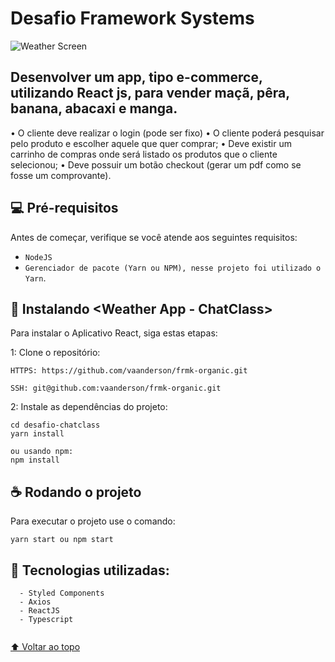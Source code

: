 # Desafio Framework Systems


<img src="https://i.imgur.com/YYj2hLX.png" alt="Weather Screen">

## Desenvolver um app, tipo e-commerce, utilizando React js, para vender maçã, pêra, banana, abacaxi e manga.
        
•	O cliente deve realizar o login (pode ser fixo)
•	O cliente poderá pesquisar pelo produto e escolher aquele que quer comprar;
•	Deve existir um carrinho de compras onde será listado os produtos que o cliente selecionou;
•	Deve possuir um botão checkout (gerar um pdf como se fosse um comprovante).



## 💻 Pré-requisitos

Antes de começar, verifique se você atende aos seguintes requisitos:

* `NodeJS`
* `Gerenciador de pacote (Yarn ou NPM), nesse projeto foi utilizado o Yarn`.

## 🚀 Instalando <Weather App - ChatClass>

Para instalar o Aplicativo React, siga estas etapas:

1: Clone o repositório:
```
HTTPS: https://github.com/vaanderson/frmk-organic.git

SSH: git@github.com:vaanderson/frmk-organic.git
```
2: Instale as dependências do projeto:
```
cd desafio-chatclass
yarn install

ou usando npm:
npm install
```

## ☕            Rodando o projeto

Para executar o projeto use o comando:

```
yarn start ou npm start
```
  

  

  ## 🤝 Tecnologias utilizadas:
  
```
  - Styled Components
  - Axios
  - ReactJS
  - Typescript
  
```

  
  
[⬆ Voltar ao topo](#)<br>
